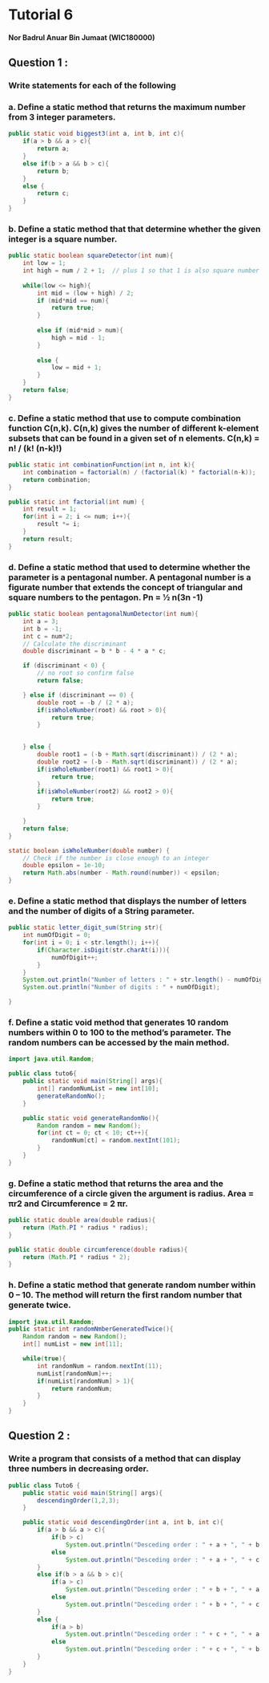 

# Tutorial 6

#### Nor Badrul Anuar Bin Jumaat (WIC180000)

## Question 1 :

### Write statements for each of the following

### a. Define a static method that returns the maximum number from 3 integer parameters.
```java
public static void biggest3(int a, int b, int c){
    if(a > b && a > c){
        return a;
    }
    else if(b > a && b > c){
        return b;
    }
    else {
        return c;
    }
}
```

### b. Define a static method that that determine whether the given integer is a square number.

```java
public static boolean squareDetector(int num){
    int low = 1;
    int high = num / 2 + 1;  // plus 1 so that 1 is also square number
    
    while(low <= high){
        int mid = (low + high) / 2;
        if (mid*mid == num){
            return true;
        }
        
        else if (mid*mid > num){
            high = mid - 1;
        }
        
        else {
            low = mid + 1;
        }
    }
    return false;
}
```

### c. Define a static method that use to compute combination function C(n,k). C(n,k) gives the number of different k-element subsets that can be found in a given set of n elements. C(n,k) = n! / (k! (n-k)!) 
```java
public static int combinationFunction(int n, int k){
    int combination = factorial(n) / (factorial(k) * factorial(n-k));
    return combination;
}

public static int factorial(int num) {
    int result = 1;
    for(int i = 2; i <= num; i++){
        result *= i;
    }
    return result;
} 
```

### d. Define a static method that used to determine whether the parameter is a pentagonal number. A pentagonal number is a figurate number that extends the concept of triangular and square numbers to the pentagon. Pn = ½ n(3n -1)
```java
public static boolean pentagonalNumDetector(int num){
    int a = 3;
    int b = -1;
    int c = num*2;
    // Calculate the discriminant
    double discriminant = b * b - 4 * a * c;

    if (discriminant < 0) {
        // no root so confirm false
        return false;

    } else if (discriminant == 0) {
        double root = -b / (2 * a);
        if(isWholeNumber(root) && root > 0){
            return true;
        }

        
    } else {
        double root1 = (-b + Math.sqrt(discriminant)) / (2 * a);
        double root2 = (-b - Math.sqrt(discriminant)) / (2 * a);
        if(isWholeNumber(root1) && root1 > 0){
            return true;
        }
        if(isWholeNumber(root2) && root2 > 0){
            return true;
        }

    }
    return false;
}

static boolean isWholeNumber(double number) {
    // Check if the number is close enough to an integer
    double epsilon = 1e-10;
    return Math.abs(number - Math.round(number)) < epsilon;
}
```

### e. Define a static method that displays the number of letters and the number of digits of a String parameter.
```java
public static letter_digit_sum(String str){
    int numOfDigit = 0;
    for(int i = 0; i < str.length(); i++){
        if(Character.isDigit(str.charAt(i))){
            numOfDigit++;
        }
    }
    System.out.println("Number of letters : " + str.length() - numOfDigit);
    System.out.println("Number of digits : " + numOfDigit);

}
```

### f. Define a static void method that generates 10 random numbers within 0 to 100 to the method’s parameter. The random numbers can be accessed by the main method. 
```java
import java.util.Random;

public class tuto6{
    public static void main(String[] args){
        int[] randomNumList = new int[10];
        generateRandomNo();
    }

    public static void generateRandomNo(){
        Random random = new Random();
        for(int ct = 0; ct < 10; ct++){
            randomNum[ct] = random.nextInt(101);
        }
    }
}
```

### g. Define a static method that returns the area and the circumference of a circle given the argument is radius. Area = πr2 and Circumference = 2 πr.
```java
public static double area(double radius){
    return (Math.PI * radius * radius);
}

public static double circumference(double radius){
    return (Math.PI * radius * 2);
}
```

### h. Define a static method that generate random number within 0 – 10. The method will return the first random number that generate twice. 
```java
import java.util.Random;
public static int randomNmberGeneratedTwice(){
    Random random = new Random();
    int[] numList = new int[11];

    while(true){
        int randomNum = random.nextInt(11);
        numList[randomNum]++;
        if(numList[randomNum] > 1){
            return randomNum;
        }
    }
}
```



## Question 2 :

### Write a program that consists of a method that can display three numbers in decreasing order.
```java
public class Tuto6 {
    public static void main(String[] args){
        descendingOrder(1,2,3);
    }

    public static void descendingOrder(int a, int b, int c){
        if(a > b && a > c){
            if(b > c)
                System.out.println("Desceding order : " + a + ", " + b + ", " + c);
            else
                System.out.println("Desceding order : " + a + ", " + c + ", " + b);
        }
        else if(b > a && b > c){
            if(a > c)
                System.out.println("Desceding order : " + b + ", " + a + ", " + c);
            else
                System.out.println("Desceding order : " + b + ", " + c + ", " + a);
        }
        else {
            if(a > b)
                System.out.println("Desceding order : " + c + ", " + a + ", " + b);
            else
                System.out.println("Desceding order : " + c + ", " + b + ", " + a);
        }
    }
}
```


